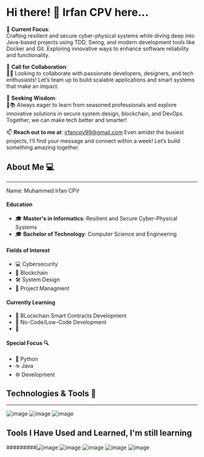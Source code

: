 # **Hi there! 👋 Irfan CPV here...**  

📐 **Current Focus**:  
Crafting resilient and secure cyber-physical systems while diving deep into Java-based projects using TDD, Swing, and modern development tools like Docker and Git. Exploring innovative ways to enhance software reliability and functionality.  

👯 **Call for Collaboration**:  
🤝💡 Looking to collaborate with passionate developers, designers, and tech enthusiasts! Let’s team up to build scalable applications and smart systems that make an impact.  

🤔 **Seeking Wisdom**:  
🧭📚 Always eager to learn from seasoned professionals and explore innovative solutions in secure system design, blockchain, and DevOps. Together, we can make tech better and smarter!  

📫 **Reach out to me at**: irfancpv99@gmail.com
Even amidst the busiest projects, I’ll find your message and connect within a week! Let’s build something amazing together.  



## **About Me 💻** 
----

Name: Muhammed Irfan CPV 

#### **Education**  
- 🎓 **Master's in Informatics**: Resilient and Secure Cyber-Physical Systems   
- 🎓 **Bachelor of Technology**: Computer Science and Engineering   

#### **Fields of Interest**  
- 💻 Cybersecurity
- 🔗 Blockchain
- 🛠️ System Design
- 💼 Project Managment

#### **Currently Learning**  
- 📜 BLockchain Smart Contracts  Development
- 🚀 No-Code/Low-Code Development
- 🧠  


#### **Special Focus 🔍**  
- 🐍 Python
- ☕ Java
- ⚙️ Development 

## **Technologies & Tools 🔧**  
----
![image](https://github.com/user-attachments/assets/51415c77-9c64-4f7c-a972-b1d80016b03f) ![image](https://github.com/user-attachments/assets/444fcc15-ed2d-4878-91fe-d96f6895c79f) ![image](https://github.com/user-attachments/assets/dae41fe1-d5b2-4eae-bde3-ce338bc3bcf0)

## Tools I Have Used and Learned, I'm still learning
#########![image](https://github.com/user-attachments/assets/69ec6405-a5b6-48e7-8c2f-acd90ec6f79f) ![image](https://github.com/user-attachments/assets/ab5bdfbd-6910-40af-9c72-4ea3eca5ae5c) ![image](https://github.com/user-attachments/assets/6c3b1b5e-474d-4818-ab7f-3ae4a3b1c0ec) ![image](https://github.com/user-attachments/assets/fcb8268f-8836-4072-8236-750d76df5218) ![image](https://github.com/user-attachments/assets/45d1cc0e-8d02-4f5d-b694-24624274f31e)





